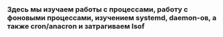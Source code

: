 ### Здесь мы изучаем работы с процессами, работу с фоновыми процессами, изучением systemd, daemon-ов, а также cron/anacron и затрагиваем lsof
